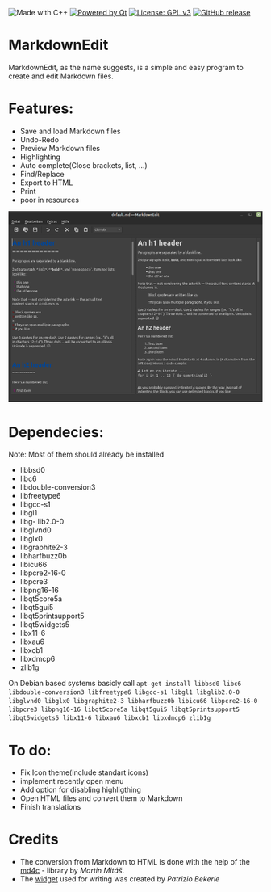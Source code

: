 ![Made with C++](https://forthebadge.com/images/badges/made-with-c-plus-plus.svg)
[![Powered by Qt](https://forthebadge.com/images/badges/powered-by-qt.svg)](https://qt.io)
[![License: GPL v3](https://img.shields.io/badge/License-GPLv3-blue.svg)](https://www.gnu.org/licenses/gpl-3.0)
[![GitHub release](https://img.shields.io/github/release/software-made-easy/MarkdownEdit.svg)](https://github.com/software-made-easy/MarkdownEdit/releases/)


# MarkdownEdit 

MarkdownEdit, as the name suggests, is a simple and easy program to create and edit Markdown files.

# Features:

- Save and load Markdown files
- Undo-Redo
- Preview Markdown files
- Highlighting
- Auto complete(Close brackets, list, ...)
- Find/Replace
- Export to HTML
- Print
- poor in resources

![Example](doc/images/Example.png)

# Dependecies:
Note: Most of them should already be installed

- libbsd0
- libc6
- libdouble-conversion3
- libfreetype6
- libgcc-s1
- libgl1
- libg- lib2.0-0
- libglvnd0
- libglx0
- libgraphite2-3
- libharfbuzz0b
- libicu66
- libpcre2-16-0
- libpcre3
- libpng16-16
- libqt5core5a
- libqt5gui5
- libqt5printsupport5
- libqt5widgets5
- libx11-6
- libxau6
- libxcb1
- libxdmcp6
- zlib1g

On Debian based systems basicly call `apt-get install libbsd0 libc6 libdouble-conversion3 libfreetype6 libgcc-s1 libgl1 libglib2.0-0 libglvnd0 libglx0 libgraphite2-3 libharfbuzz0b libicu66 libpcre2-16-0 libpcre3 libpng16-16 libqt5core5a libqt5gui5 libqt5printsupport5 libqt5widgets5 libx11-6 libxau6 libxcb1 libxdmcp6 zlib1g`

# To do:

- Fix Icon theme(Include standart icons)
- implement recently open menu
- Add option for disabling highligthing
- Open HTML files and convert them to Markdown
- Finish translations

# Credits

- The conversion from Markdown to HTML is done with the help of the [md4c](https://github.com/mity/md4c) - library by _Martin Mitáš_.
- The [widget](https://github.com/pbek/qmarkdowntextedit) used for writing was created by _Patrizio Bekerle_